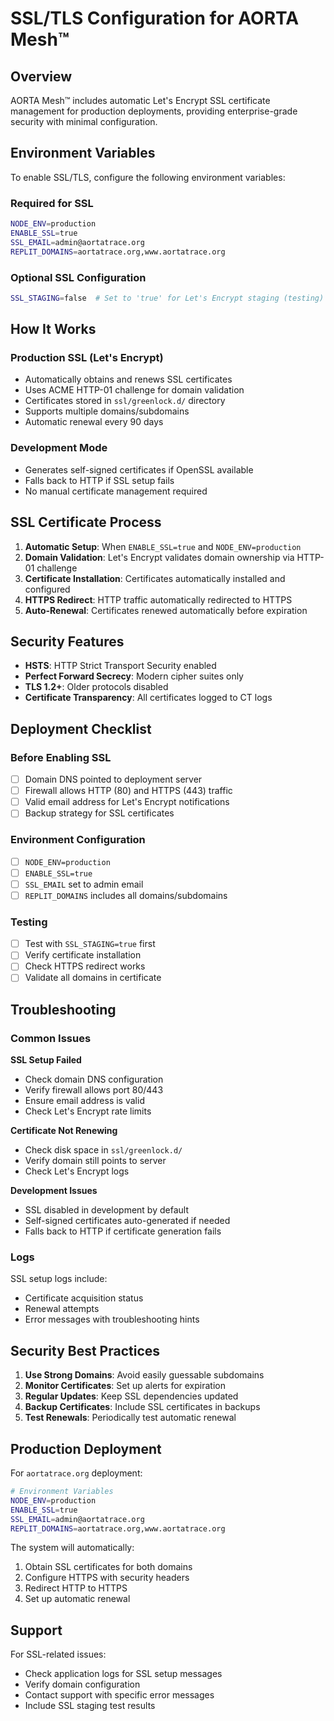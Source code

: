 # SSL/TLS Configuration for AORTA Mesh™

## Overview

AORTA Mesh™ includes automatic Let's Encrypt SSL certificate management for production deployments, providing enterprise-grade security with minimal configuration.

## Environment Variables

To enable SSL/TLS, configure the following environment variables:

### Required for SSL
```bash
NODE_ENV=production
ENABLE_SSL=true
SSL_EMAIL=admin@aortatrace.org
REPLIT_DOMAINS=aortatrace.org,www.aortatrace.org
```

### Optional SSL Configuration
```bash
SSL_STAGING=false  # Set to 'true' for Let's Encrypt staging (testing)
```

## How It Works

### Production SSL (Let's Encrypt)
- Automatically obtains and renews SSL certificates
- Uses ACME HTTP-01 challenge for domain validation
- Certificates stored in `ssl/greenlock.d/` directory
- Supports multiple domains/subdomains
- Automatic renewal every 90 days

### Development Mode
- Generates self-signed certificates if OpenSSL available
- Falls back to HTTP if SSL setup fails
- No manual certificate management required

## SSL Certificate Process

1. **Automatic Setup**: When `ENABLE_SSL=true` and `NODE_ENV=production`
2. **Domain Validation**: Let's Encrypt validates domain ownership via HTTP-01 challenge
3. **Certificate Installation**: Certificates automatically installed and configured
4. **HTTPS Redirect**: HTTP traffic automatically redirected to HTTPS
5. **Auto-Renewal**: Certificates renewed automatically before expiration

## Security Features

- **HSTS**: HTTP Strict Transport Security enabled
- **Perfect Forward Secrecy**: Modern cipher suites only
- **TLS 1.2+**: Older protocols disabled
- **Certificate Transparency**: All certificates logged to CT logs

## Deployment Checklist

### Before Enabling SSL
- [ ] Domain DNS pointed to deployment server
- [ ] Firewall allows HTTP (80) and HTTPS (443) traffic
- [ ] Valid email address for Let's Encrypt notifications
- [ ] Backup strategy for SSL certificates

### Environment Configuration
- [ ] `NODE_ENV=production`
- [ ] `ENABLE_SSL=true`
- [ ] `SSL_EMAIL` set to admin email
- [ ] `REPLIT_DOMAINS` includes all domains/subdomains

### Testing
- [ ] Test with `SSL_STAGING=true` first
- [ ] Verify certificate installation
- [ ] Check HTTPS redirect works
- [ ] Validate all domains in certificate

## Troubleshooting

### Common Issues

**SSL Setup Failed**
- Check domain DNS configuration
- Verify firewall allows port 80/443
- Ensure email address is valid
- Check Let's Encrypt rate limits

**Certificate Not Renewing**
- Check disk space in `ssl/greenlock.d/`
- Verify domain still points to server
- Check Let's Encrypt logs

**Development Issues**
- SSL disabled in development by default
- Self-signed certificates auto-generated if needed
- Falls back to HTTP if certificate generation fails

### Logs
SSL setup logs include:
- Certificate acquisition status
- Renewal attempts
- Error messages with troubleshooting hints

## Security Best Practices

1. **Use Strong Domains**: Avoid easily guessable subdomains
2. **Monitor Certificates**: Set up alerts for expiration
3. **Regular Updates**: Keep SSL dependencies updated
4. **Backup Certificates**: Include SSL certificates in backups
5. **Test Renewals**: Periodically test automatic renewal

## Production Deployment

For `aortatrace.org` deployment:

```bash
# Environment Variables
NODE_ENV=production
ENABLE_SSL=true
SSL_EMAIL=admin@aortatrace.org
REPLIT_DOMAINS=aortatrace.org,www.aortatrace.org
```

The system will automatically:
1. Obtain SSL certificates for both domains
2. Configure HTTPS with security headers
3. Redirect HTTP to HTTPS
4. Set up automatic renewal

## Support

For SSL-related issues:
- Check application logs for SSL setup messages
- Verify domain configuration
- Contact support with specific error messages
- Include SSL staging test results